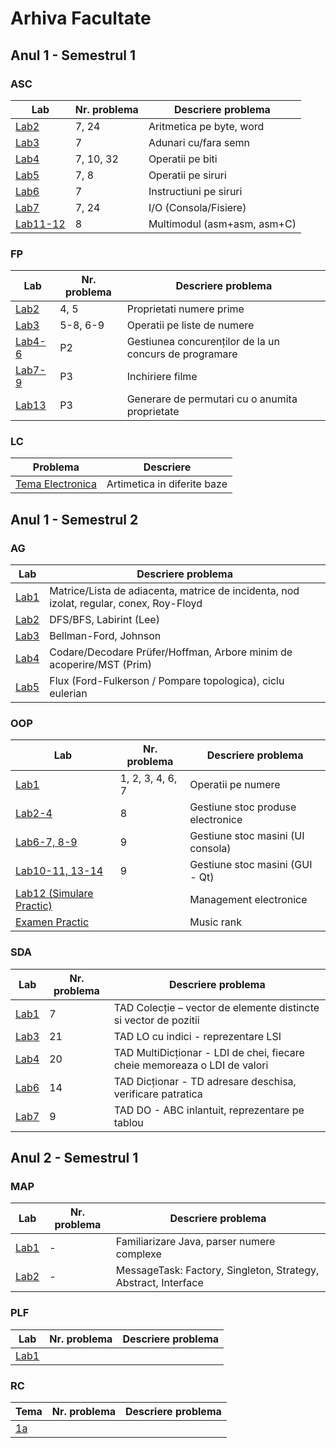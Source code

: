 # Arhiva Facultate

## Anul 1 - Semestrul 1

### ASC
|   Lab                                                | Nr. problema| Descriere problema           |
|------------------------------------------------------|------------|-------------------------------|
|   [Lab2](https://github.com/stefnmUBB/ASC_Lab2_7)    | 7, 24      | Aritmetica pe byte, word      |
|   [Lab3](https://github.com/stefnmUBB/ASC_Lab3_7)    | 7          | Adunari cu/fara semn          |
|   [Lab4](https://github.com/stefnmUBB/ASC_Lab4_7)    | 7, 10, 32  | Operatii pe biti              |
|   [Lab5](https://github.com/stefnmUBB/ASC_Lab5_7)    | 7, 8       | Operatii pe siruri            |
|   [Lab6](https://github.com/stefnmUBB/ASC_Lab6_7)    | 7          | Instructiuni pe siruri        |
|   [Lab7](https://github.com/stefnmUBB/ASC_Lab7_7)    | 7, 24      | I/O (Consola/Fisiere)         |
|   [Lab11-12](https://github.com/stefnmUBB/ASC_Lab11_7) | 8     | Multimodul (asm+asm, asm+C)       |

### FP

|   Lab                                                | Nr. problema| Descriere problema           |
|------------------------------------------------------|------------|-------------------------------|
|   [Lab2](https://github.com/stefnmUBB/FP_Lab2)       |    4, 5    | Proprietati numere prime      |
|   [Lab3](https://github.com/stefnmUBB/FP_Lab3)       | 5-8, 6-9   | Operatii pe liste de numere   |
|   [Lab4-6](https://github.com/stefnmUBB/FP_Lab4-6)   | P2         | Gestiunea concurenților de la un concurs de programare |
|   [Lab7-9](https://github.com/stefnmUBB/FP_Lab7-9)   | P3         | Inchiriere filme              |
|   [Lab13](https://github.com/stefnmUBB/FP_Lab13)     | P3         | Generare de permutari cu o anumita proprietate                              |

### LC

|   Problema                                           | Descriere                     |
|------------------------------------------------------|-------------------------------|
|   [Tema Electronica](https://github.com/stefnmUBB/LC_TemaElectronica)       |  Artimetica in diferite baze     |

## Anul 1 - Semestrul 2

### AG

|   Lab                                                | Descriere problema           |
|------------------------------------------------------|--------------------------------------------|
|   [Lab1](https://github.com/stefnmUBB/AG_Lab1)       | Matrice/Lista de adiacenta, matrice de incidenta, nod izolat, regular, conex, Roy-Floyd |
|   [Lab2](https://github.com/stefnmUBB/AG_Lab2)       | DFS/BFS, Labirint (Lee) |
|   [Lab3](https://github.com/stefnmUBB/AG_Lab3)       | Bellman-Ford, Johnson |
|   [Lab4](https://github.com/stefnmUBB/AG_Lab4)       | Codare/Decodare Prüfer/Hoffman, Arbore minim de acoperire/MST (Prim) |
|   [Lab5](https://github.com/stefnmUBB/AG_Lab5)       | Flux (Ford-Fulkerson / Pompare topologica), ciclu eulerian |

### OOP

|   Lab                                                | Nr. problema      | Descriere problema           |
|------------------------------------------------------|-------------------|-------------------------------|
|   [Lab1](https://github.com/stefnmUBB/OOP_Lab1)           | 1, 2, 3, 4, 6, 7  | Operatii pe numere      |
|   [Lab2-4](https://github.com/stefnmUBB/OOP_Lab2-4)       | 8                 | Gestiune stoc produse electronice   |
|   [Lab6-7, 8-9](https://github.com/stefnmUBB/OOP_Lab6-7)  | 9                 | Gestiune stoc masini (UI consola) |
|   [Lab10-11, 13-14](https://github.com/stefnmUBB/OOP_Lab10-11)   | 9         | Gestiune stoc masini (GUI - Qt)    |
|   [Lab12 (Simulare Practic)](https://github.com/stefnmUBB/OOP_SimularePractic)   |          | Management electronice   |
|   [Examen Practic](https://github.com/stefnmUBB/OOP_ExamenPractic)   |          | Music rank   |

### SDA
|   Lab                                                | Nr. problema| Descriere problema           |
|------------------------------------------------------|------------|-------------------------------|
|   [Lab1](https://github.com/stefnmUBB/SDA_Lab1_P7)   | 7          | TAD Colecție – vector de elemente distincte si vector de pozitii |
|   [Lab3](https://github.com/stefnmUBB/SDA_Lab3_P21)  | 21         | TAD LO cu indici - reprezentare LSI |
|   [Lab4](https://github.com/stefnmUBB/SDA_Lab4_P20)  | 20         | TAD MultiDicționar - LDI de chei, fiecare cheie memoreaza o LDI de valori |
|   [Lab6](https://github.com/stefnmUBB/SDA_Lab6_P14)  | 14         | TAD Dicționar - TD adresare deschisa, verificare patratica              |
|   [Lab7](https://github.com/stefnmUBB/SDA_Lab7_P9)   | 9          | TAD DO - ABC inlantuit, reprezentare pe tablou                              |


## Anul 2 - Semestrul 1

### MAP
|   Lab                                                | Nr. problema| Descriere problema           |
|------------------------------------------------------|------------|-------------------------------|
| [Lab1](https://github.com/stefnmUBB/MAP_Lab1)        | -          | Familiarizare Java, parser numere complexe |
| [Lab2](https://github.com/stefnmUBB/MAP_Lab2)        | -          | MessageTask: Factory, Singleton, Strategy, Abstract, Interface |


### PLF
|   Lab                                                | Nr. problema| Descriere problema           |
|------------------------------------------------------|------------|-------------------------------|
| [Lab1](https://github.com/stefnmUBB/PLF_Lab1)        |             |                              |

### RC
|  Tema                                                 | Nr. problema| Descriere problema           |
|------------------------------------------------------|------------|-------------------------------|
| [1a](https://github.com/stefnmUBB/RC_Tema_1a)        |             |                              |


